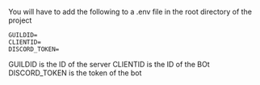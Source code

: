 You will have to add the following to a .env file in the root directory of the project

```
GUILDID=
CLIENTID=
DISCORD_TOKEN=
```

GUILDID is the ID of the server
CLIENTID is the ID of the BOt
DISCORD_TOKEN is the token of the bot